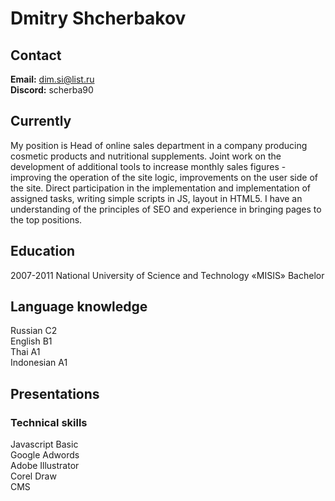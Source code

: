 # **Dmitry Shcherbakov**

## **Contact** 
**Email:** dim.si@list.ru  
**Discord:** scherba90  

## **Currently** 
My position is Head of online sales department in a company producing cosmetic products and nutritional supplements. Joint work on the development of additional tools to increase monthly sales figures - improving the operation of the site logic, improvements on the user side of the site. Direct participation in the implementation and implementation of assigned tasks, writing simple scripts in JS, layout in HTML5. I have an understanding of the principles of SEO and experience in bringing pages to the top positions.

## **Education** 
2007-2011 National University of Science and Technology «MISIS» Bachelor

## **Language knowledge**
Russian C2  
English B1  
Thai A1  
Indonesian A1  

## **Presentations**

### **Technical skills**  
Javascript Basic  
Google Adwords  
Adobe Illustrator  
Corel Draw  
CMS  